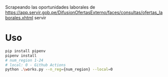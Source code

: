 Scrapeando las oportunidades laborales de https://app.servir.gob.pe/DifusionOfertasExterno/faces/consultas/ofertas_laborales.xhtml servir

# Uso

```sh
pip install pipenv
pipenv install
# num_region 1-24
# local: 0 - Github Actions
python .\works.py --n_reg={num_region} --local=0
```
